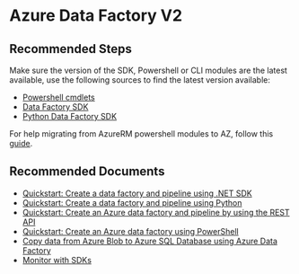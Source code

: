 <properties
    pageTitle="SDK, PS, CLI"
    description="Azure Data Factory: SDK or Powershell issues"
    infoBubbleText=""
    authors="hecepeda"
    ms.author="hecepeda"
    diagnosticScenario=""
    selfHelpType="generic"
    supportTopicIds="32742804"
    resourceTags=""
    productPesIds="15613"
    cloudEnvironments="public, Fairfax, usnat, ussec"
    articleId="datafactory-v2-authoring-development-issues-sdk-powershell.md"
	ownershipId="AzureData_DataFactory"
/>

# Azure Data Factory V2

## **Recommended Steps**

Make sure the version of the SDK, Powershell or CLI modules are the latest available, use the following sources to find the latest version available:

  * [Powershell cmdlets](https://www.powershellgallery.com/packages/Az.DataFactory)
  * [Data Factory SDK](https://www.nuget.org/packages/Microsoft.Azure.Management.DataFactory/)
  * [Python Data Factory SDK](https://pypi.org/project/azure-mgmt-datafactory/)
  
For help migrating from AzureRM powershell modules to AZ, follow this [guide](https://docs.microsoft.com/powershell/azure/new-azureps-module-az?view=azps-4.2.0&viewFallbackFrom=azps-1.6.0).

## **Recommended Documents**

- [Quickstart: Create a data factory and pipeline using .NET SDK](https://docs.microsoft.com/azure/data-factory/quickstart-create-data-factory-dot-net)
- [Quickstart: Create a data factory and pipeline using Python](https://docs.microsoft.com/azure/data-factory/quickstart-create-data-factory-python)
- [Quickstart: Create an Azure data factory and pipeline by using the REST API](https://docs.microsoft.com/azure/data-factory/quickstart-create-data-factory-rest-api)
- [Quickstart: Create an Azure data factory using PowerShell](https://docs.microsoft.com/azure/data-factory/quickstart-create-data-factory-powershell)
- [Copy data from Azure Blob to Azure SQL Database using Azure Data Factory](https://docs.microsoft.com/azure/data-factory/tutorial-copy-data-dot-net)
- [Monitor with SDKs](https://docs.microsoft.com/azure/data-factory/monitor-programmatically)

